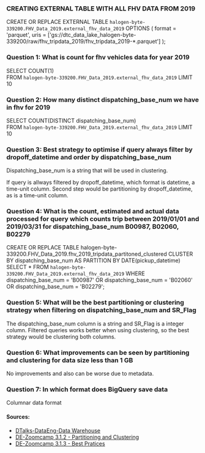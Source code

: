 ### CREATING EXTERNAL TABLE WITH ALL FHV DATA FROM 2019

CREATE OR REPLACE EXTERNAL TABLE `halogen-byte-339200.FHV_Data_2019.external_fhv_data_2019`
OPTIONS (
  format = 'parquet',
  uris = ['gs://dtc_data_lake_halogen-byte-339200/raw/fhv_tripdata_2019/fhv_tripdata_2019-*.parquet']
);



### Question 1: What is count for fhv vehicles data for year 2019

SELECT COUNT(1)  
FROM `halogen-byte-339200.FHV_Data_2019.external_fhv_data_2019` LIMIT 10


### Question 2: How many distinct dispatching_base_num we have in fhv for 2019


SELECT COUNT(DISTINCT dispatching_base_num)  
FROM `halogen-byte-339200.FHV_Data_2019.external_fhv_data_2019` LIMIT 10

### Question 3: Best strategy to optimise if query always filter by dropoff_datetime and order by dispatching_base_num

Dispatching_base_num is a string that will be used in clustering.

If query is allways filtered by dropoff_datetime, which format is datetime, a time-unit column.
Second step would be partitioning by dropoff_datetime, as is a time-unit column. 

### Question 4: What is the count, estimated and actual data processed for query which counts trip between 2019/01/01 and 2019/03/31 for dispatching_base_num B00987, B02060, B02279

CREATE OR REPLACE TABLE halogen-byte-339200.FHV_Data_2019.fhv_2019_tripdata_partitoned_clustered
CLUSTER BY dispatching_base_num AS 
PARTITION BY DATE(pickup_datetime)
SELECT * FROM `halogen-byte-339200.FHV_Data_2019.external_fhv_data_2019` WHERE dispatching_base_num = 'B00987' OR dispatching_base_num = 'B02060' OR dispatching_base_num = 'B02279';

### Question 5: What will be the best partitioning or clustering strategy when filtering on dispatching_base_num and SR_Flag


The dispatching_base_num column is a string and SR_Flag is a integer column. 
Filtered queries works better when using clustering, so the best strategy would be clustering both columns.

### Question 6: What improvements can be seen by partitioning and clustering for data size less than 1 GB

No improvements and also can be worse due to metadata. 

### Question 7: In which format does BigQuery save data

Columnar data format


#### Sources:
- [DTalks-DataEng-Data Warehouse](https://docs.google.com/presentation/d/1a3ZoBAXFk8-EhUsd7rAZd-5p_HpltkzSeujjRGB2TAI/edit#slide=id.g10c8bcef47f_0_9) 
- [DE-Zoomcamp 3.1.2 - Partitioning and Clustering](https://www.youtube.com/watch?v=-CqXf7vhhDs&list=PL3MmuxUbc_hJed7dXYoJw8DoCuVHhGEQb&index=26&ab_channel=DataTalksClub)
- [DE-Zoomcamp 3.1.3 - Best Pratices](https://www.youtube.com/watch?v=k81mLJVX08w&list=PL3MmuxUbc_hJed7dXYoJw8DoCuVHhGEQb&index=27&ab_channel=DataTalksClub)
